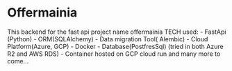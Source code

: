 # Offermainia
This  backend for the fast api project name  offermainia 
TECH used:
    - FastApi (Python)
    - ORM(SQLAlchemy)
    - Data migration Tool( Alembic)
    - Cloud Platform(Azure, GCP)
    - Docker
    - Database(PostfresSql) (tried in both Azure R2 and AWS RDS)
    - Container hosted on GCP cloud run
and many more to come...
